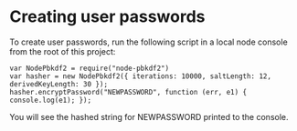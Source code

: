 # Creating user passwords

To create user passwords, run the following script in a local node console from the root of this project:

```
var NodePbkdf2 = require("node-pbkdf2")
var hasher = new NodePbkdf2({ iterations: 10000, saltLength: 12, derivedKeyLength: 30 });
hasher.encryptPassword("NEWPASSWORD", function (err, e1) { console.log(e1); });
```

You will see the hashed string for NEWPASSWORD printed to the console.